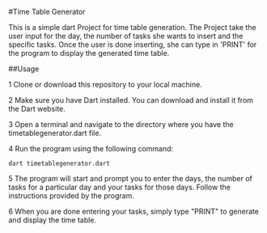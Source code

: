 #Time Table Generator

This is a simple dart Project for time table generation. The Project take the user input for the day, the number of tasks she wants to insert and the specific tasks. Once the user is done inserting, she can type in 'PRINT' for the program to display the generated time table.

##Usage

1 Clone or download this repository to your local machine.

2 Make sure you have Dart installed. You can download and install it from the Dart website.

3 Open a terminal and navigate to the directory where you have the timetablegenerator.dart file.

4 Run the program using the following command:
```agsl
dart timetablegenerator.dart
```

5 The program will start and prompt you to enter the days, the number of tasks for a particular day and your tasks for those days. Follow the instructions provided by the program.

6 When you are done entering your tasks, simply type "PRINT" to generate and display the time table.